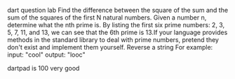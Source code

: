 dart question lab 
Find the difference between the square of the sum and the sum of the squares of the first N natural numbers.
Given a number n, determine what the nth prime is. By listing the first six prime numbers: 2, 3, 5, 7, 11, and 13, we can see that the 6th prime is 13.If your language provides methods in the standard library to deal with prime numbers, pretend they don't exist and implement them yourself.
Reverse a string
For example: input: "cool" output: "looc"

dartpad is 100 very good
